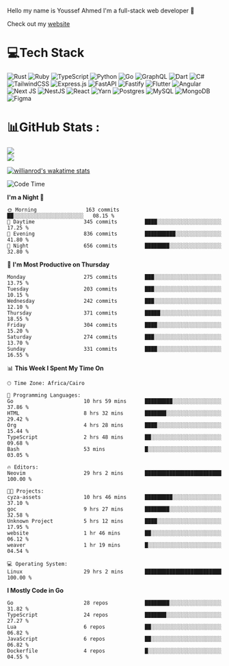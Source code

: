 Hello my name is Youssef Ahmed I'm a full-stack web developer 👋

Check out my [website](https://youssefahmed.vercel.app)
 
# 💻Tech Stack

![Rust](https://img.shields.io/badge/rust-%23000000.svg?style=for-the-badge&logo=rust&logoColor=white) ![Ruby](https://img.shields.io/badge/ruby-%23CC342D.svg?style=for-the-badge&logo=ruby&logoColor=white) ![TypeScript](https://img.shields.io/badge/typescript-%23007ACC.svg?style=for-the-badge&logo=typescript&logoColor=white) ![Python](https://img.shields.io/badge/python-3670A0?style=for-the-badge&logo=python&logoColor=ffdd54) ![Go](https://img.shields.io/badge/go-%2300ADD8.svg?style=for-the-badge&logo=go&logoColor=white) ![GraphQL](https://img.shields.io/badge/-GraphQL-E10098?style=for-the-badge&logo=graphql&logoColor=white) ![Dart](https://img.shields.io/badge/dart-%230175C2.svg?style=for-the-badge&logo=dart&logoColor=white) ![C#](https://img.shields.io/badge/c%23-%23239120.svg?style=for-the-badge&logo=c-sharp&logoColor=white) ![TailwindCSS](https://img.shields.io/badge/tailwindcss-%2338B2AC.svg?style=for-the-badge&logo=tailwind-css&logoColor=white) ![Express.js](https://img.shields.io/badge/express.js-%23404d59.svg?style=for-the-badge&logo=express&logoColor=%2361DAFB) ![FastAPI](https://img.shields.io/badge/FastAPI-005571?style=for-the-badge&logo=fastapi) ![Fastify](https://img.shields.io/badge/fastify-%23000000.svg?style=for-the-badge&logo=fastify&logoColor=white) ![Flutter](https://img.shields.io/badge/Flutter-%2302569B.svg?style=for-the-badge&logo=Flutter&logoColor=white) ![Angular](https://img.shields.io/badge/angular-%23DD0031.svg?style=for-the-badge&logo=angular&logoColor=white) ![Next JS](https://img.shields.io/badge/Next-black?style=for-the-badge&logo=next.js&logoColor=white) ![NestJS](https://img.shields.io/badge/nestjs-%23E0234E.svg?style=for-the-badge&logo=nestjs&logoColor=white) ![React](https://img.shields.io/badge/react-%2320232a.svg?style=for-the-badge&logo=react&logoColor=%2361DAFB) ![Yarn](https://img.shields.io/badge/yarn-%232C8EBB.svg?style=for-the-badge&logo=yarn&logoColor=white) ![Postgres](https://img.shields.io/badge/postgres-%23316192.svg?style=for-the-badge&logo=postgresql&logoColor=white) ![MySQL](https://img.shields.io/badge/mysql-%2300f.svg?style=for-the-badge&logo=mysql&logoColor=white) ![MongoDB](https://img.shields.io/badge/MongoDB-%234ea94b.svg?style=for-the-badge&logo=mongodb&logoColor=white)     ![Figma](https://img.shields.io/badge/figma-%23F24E1E.svg?style=for-the-badge&logo=figma&logoColor=white)

# 📊GitHub Stats :

![](https://github-readme-stats.vercel.app/api?username=joetifa2003&theme=tokyonight&hide_border=false&include_all_commits=false&count_private=false)<br/>
![](https://github-readme-streak-stats.herokuapp.com/?user=joetifa2003&theme=tokyonight&hide_border=false)<br/>

[![willianrod's wakatime stats](https://github-readme-stats.vercel.app/api/wakatime?username=joetifa2003&layout=compact)](https://github.com/anuraghazra/github-readme-stats)
<!--START_SECTION:waka-->
![Code Time](http://img.shields.io/badge/Code%20Time-3%2C563%20hrs%2034%20mins-blue)

**I'm a Night 🦉** 

```text
🌞 Morning                163 commits         ██░░░░░░░░░░░░░░░░░░░░░░░   08.15 % 
🌆 Daytime                345 commits         ████░░░░░░░░░░░░░░░░░░░░░   17.25 % 
🌃 Evening                836 commits         ██████████░░░░░░░░░░░░░░░   41.80 % 
🌙 Night                  656 commits         ████████░░░░░░░░░░░░░░░░░   32.80 % 
```
📅 **I'm Most Productive on Thursday** 

```text
Monday                   275 commits         ███░░░░░░░░░░░░░░░░░░░░░░   13.75 % 
Tuesday                  203 commits         ███░░░░░░░░░░░░░░░░░░░░░░   10.15 % 
Wednesday                242 commits         ███░░░░░░░░░░░░░░░░░░░░░░   12.10 % 
Thursday                 371 commits         █████░░░░░░░░░░░░░░░░░░░░   18.55 % 
Friday                   304 commits         ████░░░░░░░░░░░░░░░░░░░░░   15.20 % 
Saturday                 274 commits         ███░░░░░░░░░░░░░░░░░░░░░░   13.70 % 
Sunday                   331 commits         ████░░░░░░░░░░░░░░░░░░░░░   16.55 % 
```


📊 **This Week I Spent My Time On** 

```text
🕑︎ Time Zone: Africa/Cairo

💬 Programming Languages: 
Go                       10 hrs 59 mins      █████████░░░░░░░░░░░░░░░░   37.86 % 
HTML                     8 hrs 32 mins       ███████░░░░░░░░░░░░░░░░░░   29.42 % 
Org                      4 hrs 28 mins       ████░░░░░░░░░░░░░░░░░░░░░   15.44 % 
TypeScript               2 hrs 48 mins       ██░░░░░░░░░░░░░░░░░░░░░░░   09.68 % 
Bash                     53 mins             █░░░░░░░░░░░░░░░░░░░░░░░░   03.05 % 

🔥 Editors: 
Neovim                   29 hrs 2 mins       █████████████████████████   100.00 % 

🐱‍💻 Projects: 
cyza-assets              10 hrs 46 mins      █████████░░░░░░░░░░░░░░░░   37.10 % 
goc                      9 hrs 27 mins       ████████░░░░░░░░░░░░░░░░░   32.58 % 
Unknown Project          5 hrs 12 mins       ████░░░░░░░░░░░░░░░░░░░░░   17.95 % 
website                  1 hr 46 mins        ██░░░░░░░░░░░░░░░░░░░░░░░   06.12 % 
weaver                   1 hr 19 mins        █░░░░░░░░░░░░░░░░░░░░░░░░   04.54 % 

💻 Operating System: 
Linux                    29 hrs 2 mins       █████████████████████████   100.00 % 
```

**I Mostly Code in Go** 

```text
Go                       28 repos            ████████░░░░░░░░░░░░░░░░░   31.82 % 
TypeScript               24 repos            ███████░░░░░░░░░░░░░░░░░░   27.27 % 
Lua                      6 repos             ██░░░░░░░░░░░░░░░░░░░░░░░   06.82 % 
JavaScript               6 repos             ██░░░░░░░░░░░░░░░░░░░░░░░   06.82 % 
Dockerfile               4 repos             █░░░░░░░░░░░░░░░░░░░░░░░░   04.55 % 
```




<!--END_SECTION:waka-->
